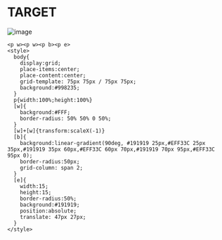 # TARGET

![image](https://github.com/gaschneider/cssbattle/assets/16023844/4e4b1e1c-80d4-4b7f-835e-76b8d6d77cc0)

```
<p w><p w><p b><p e>
<style>
  body{
    display:grid;
    place-items:center;
    place-content:center;
    grid-template: 75px 75px / 75px 75px;
    background:#998235;
  }
  p{width:100%;height:100%}
  [w]{
    background:#FFF;
    border-radius: 50% 50% 0 50%;
  }
  [w]+[w]{transform:scaleX(-1)}
  [b]{
    background:linear-gradient(90deg, #191919 25px,#EFF33C 25px 35px,#191919 35px 60px,#EFF33C 60px 70px,#191919 70px 95px,#EFF33C 95px 0);
    border-radius:50px;
    grid-column: span 2;
  }
  [e]{
    width:15;
    height:15;
    border-radius:50%;
    background:#191919;
    position:absolute;
    translate: 47px 27px;
  }
</style>
```
